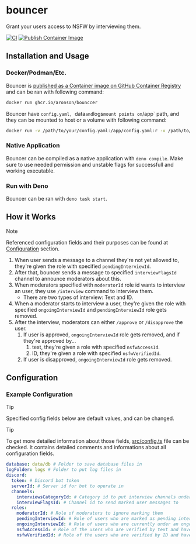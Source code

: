 # bouncer

Grant your users access to NSFW by interviewing them.

[![CI](https://github.com/aronson/bouncer/actions/workflows/ci.yaml/badge.svg)](https://github.com/aronson/bouncer/actions/workflows/ci.yaml)
[![Publish Container Image](https://github.com/aronson/bouncer/actions/workflows/cd.yaml/badge.svg)](https://github.com/aronson/bouncer/actions/workflows/cd.yaml)

## Installation and Usage

### Docker/Podman/Etc.

Bouncer is [published as a Container image on GitHub Container Registry](https://github.com/aronson/bouncer/pkgs/container/bouncer) and can be ran with following command:

```sh
docker run ghcr.io/aronson/bounccer
```

Bouncer have `config.yaml, `data`and`logs`mount points on`/app` path, and they can be mounted to host or a volume with following command:

```sh
docker run -v /path/to/your/config.yaml:/app/config.yaml:r -v /path/to/bouncer/data:/app/data -v /path/to/bouncer/logs:/app/logs ghcr.io/aronson/bouncer
```

### Native Application

Bouncer can be compiled as a native application with `deno compile`. Make sure to use needed permission and unstable flags for successfull and working executable.

### Run with Deno

Bouncer can be ran with `deno task start`.

## How it Works

> [!NOTE]
>
> Referenced configuration fields and their purposes can be found at [Configuration](#configuration) section.

1. When user sends a message to a channel they're not yet allowed to, they're given the role with specified
   `pendingInterviewId`.
2. After that, bouncer sends a message to specified `interviewFlagsId` channel to announce moderators about this.
3. When moderators specified with `moderatorId` role id wants to interview an user, they use `/interview` command to
   interview them.
   - There are two types of interview: Text and ID.
4. When a moderator starts to interview a user, they're given the role with specified `ongoingInterviewId` and
   `pendingInterviewId` role gets removed.
5. After the interview, moderators can either `/approve` or `/disapprove` the user.
   1. If user is approved, `ongoingInterviewId` role gets removed, and if they're approved by...
      1. text, they're given a role with specified `nsfwAccessId`.
      2. ID, they're given a role with specified `nsfwVerifiedId`.
   2. If user is disapproved, `ongoingInterviewId` role gets removed.

## Configuration

### Example Configuration

> [!TIP]
>
> Specified config fields below are default values, and can be changed.

> [!TIP]
>
> To get more detailed information about those fields, [src/config.ts](src/config.ts) file can be checked. It contains detailed comments and informations about all configuration fields.

```yaml
database: data/db # Folder to save database files in
logFolder: logs # Folder to put log files in
discord:
  token: # Discord bot token
  serverId: # Server id for bot to operate in
  channels:
    interviewsCategoryId: # Category id to put interview channels under
    interviewFlagsId: # Channel id to send marked user messages to
  roles:
    moderatorId: # Role of moderators to ignore marking them
    pendingInterviewId: # Role of users who are marked as pending interview
    ongoingInterviewId: # Role of users who are currently under an ongoing interview
    nsfwAccessId: # Role of the users who are verified by text and have access to NSFW channels
    nsfwVerifiedId: # Role of the users who are verified by ID and have access to special NSFW channels
```
